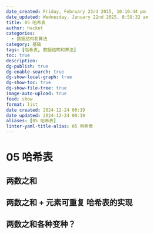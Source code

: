 ```yaml
---
date_created: Friday, February 23rd 2015, 10:10:44 pm
date_updated: Wednesday, January 22nd 2025, 8:58:32 am
title: 05 哈希表
author: hacket
categories:
  - 数据结构和算法
category: 基础
tags: [哈希表, 数据结构和算法]
toc: true
description: 
dg-publish: true
dg-enable-search: true
dg-show-local-graph: true
dg-show-toc: true
dg-show-file-tree: true
image-auto-upload: true
feed: show
format: list
date created: 2024-12-24 00:19
date updated: 2024-12-24 00:19
aliases: [05 哈希表]
linter-yaml-title-alias: 05 哈希表
---
```


# 05 哈希表

## 两数之和

## 两数之和 + 元素可重复 哈希表的实现

## 两数之和各种变种？
